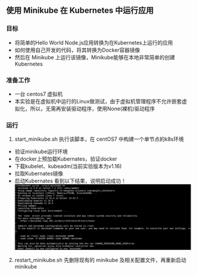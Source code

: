 ## 使用 Minikube 在 Kubernetes 中运行应用

### 目标
* 将简单的Hello World Node.js应用转换为在Kubernetes上运行的应用
* 如何使用自己开发的代码，将其转换为Docker容器镜像
* 然后在 Minikube 上运行该镜像，Minikube能够在本地非常简单的创建Kubernetes
### 准备工作
* 一台 centos7 虚拟机
* 本实验是在虚拟机中运行的Linux做测试，由于虚拟机管理程序不允许嵌套虚拟化，所以，无需再安装驱动程序，使用None(裸机)驱动程序
### 运行
1. start_minikube.sh
执行该脚本，在 centOS7 中构建一个单节点的k8s环境
* 验证minikube运行环境
* 在docker上预加载Kubernates，验证docker
* 下载kubelet、kubeadm(当前实验版本为v1.16)
* 拉取Kubernates镜像
* 启动Kubernates
看到以下结果，说明启动成功！
![Image text](images/start_minikube.jpg)
2. restart_minikube.sh
先删除现有的 minikube 及相关配置文件，再重新启动 minikube